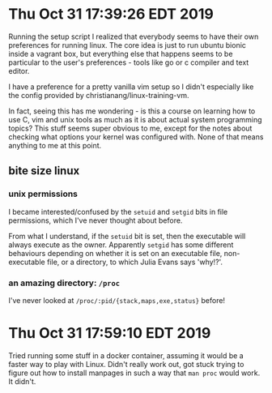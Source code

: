 # Thu Oct 31 17:39:26 EDT 2019

Running the setup script I realized that everybody seems to have their own
preferences for running linux. The core idea is just to run ubuntu bionic
inside a vagrant box, but everything else that happens seems to be particular
to the user's preferences - tools like go or c compiler and text editor.

I have a preference for a pretty vanilla vim setup so I didn't especially like
the config provided by christianang/linux-training-vm.

In fact, seeing this has me wondering - is this a course on learning how to
use C, vim and unix tools as much as it is about actual system programming
topics? This stuff seems super obvious to me, except for the notes about
checking what options your kernel was configured with. None of that means
anything to me at this point.

## bite size linux

### unix permissions

I became interested/confused by the `setuid` and `setgid` bits in file
permissions, which I've never thought about before.

From what I understand, if the `setuid` bit is set, then the executable will
always execute as the owner. Apparently `setgid` has some different behaviours
depending on whether it is set on an executable file, non-executable file, or
a directory, to which Julia Evans says 'why!?'.

### an amazing directory: `/proc`

I've never looked at `/proc/:pid/{stack,maps,exe,status}` before!

# Thu Oct 31 17:59:10 EDT 2019

Tried running some stuff in a docker container, assuming it would be a faster
way to play with Linux. Didn't really work out, got stuck trying to figure out
how to install manpages in such a way that `man proc` would work. It didn't.
